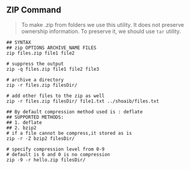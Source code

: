 ## ZIP Command
> To make .zip from folders we use this utility. It does not preserve ownership information. To preserve it, we should use `tar` utility.
```shell
## SYNTAX
## zip OPTIONS ARCHIVE_NAME FILES
zip files.zip file1 file2

# suppress the output
zip -q files.zip file1 file2 file3

# archive a directory
zip -r files.zip filesDir/

# add other files to the zip as well
zip -r files.zip filesDir/ file1.txt ../shoaib/files.txt

## By default compression method used is : deflate
## SUPPORTED METHODS:
## 1. deflate
## 2. bzip2
# if a file cannot be compress,it stored as is
zip -r -Z bzip2 filesDir/

# specify compression level from 0-9
# default is 6 and 0 is no compression
zip -9 -r hello.zip filesDir/
```